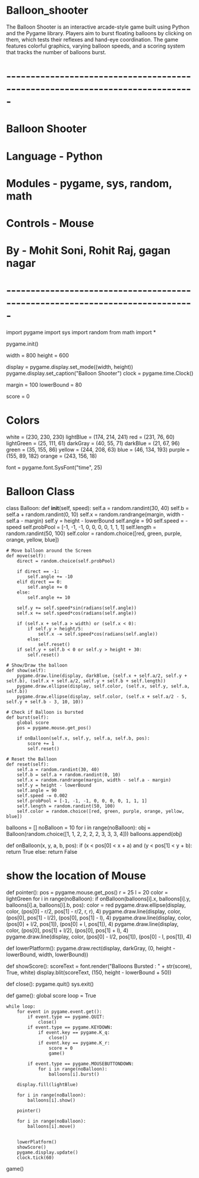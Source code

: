 # Balloon_shooter
The Balloon Shooter is an interactive arcade-style game built using Python and the Pygame library. Players aim to burst floating balloons by clicking on them, which tests their reflexes and hand-eye coordination. The game features colorful graphics, varying balloon speeds, and a scoring system that tracks the number of balloons burst.
# -----------------------------------------------------------------------------
#
# Balloon Shooter
# Language - Python
# Modules - pygame, sys, random, math 
#
# Controls - Mouse
#
# By - Mohit Soni, Rohit Raj, gagan nagar

#
# -----------------------------------------------------------------------------

import pygame
import sys
import random
from math import *

pygame.init()

width = 800
height = 600

display = pygame.display.set_mode((width, height))
pygame.display.set_caption("Balloon Shooter")
clock = pygame.time.Clock()

margin = 100
lowerBound = 80

score = 0

# Colors
white = (230, 230, 230)
lightBlue = (174, 214, 241)
red = (231, 76, 60)
lightGreen = (25, 111, 61)
darkGray = (40, 55, 71)
darkBlue = (21, 67, 96)
green = (35, 155, 86)
yellow = (244, 208, 63)
blue = (46, 134, 193)
purple = (155, 89, 182)
orange = (243, 156, 18)

font = pygame.font.SysFont("time", 25)

# Balloon Class
class Balloon:
    def __init__(self, speed):
        self.a = random.randint(30, 40)
        self.b = self.a + random.randint(0, 10)
        self.x = random.randrange(margin, width - self.a - margin)
        self.y = height - lowerBound
        self.angle = 90
        self.speed = -speed
        self.probPool = [-1, -1, -1, 0, 0, 0, 0, 1, 1, 1]
        self.length = random.randint(50, 100)
        self.color = random.choice([red, green, purple, orange, yellow, blue])

    # Move balloon around the Screen
    def move(self):
        direct = random.choice(self.probPool)

        if direct == -1:
            self.angle += -10
        elif direct == 0:
            self.angle += 0
        else:
            self.angle += 10

        self.y += self.speed*sin(radians(self.angle))
        self.x += self.speed*cos(radians(self.angle))

        if (self.x + self.a > width) or (self.x < 0):
            if self.y > height/5:
                self.x -= self.speed*cos(radians(self.angle)) 
            else:
                self.reset()
        if self.y + self.b < 0 or self.y > height + 30:
            self.reset()

    # Show/Draw the balloon  
    def show(self):
        pygame.draw.line(display, darkBlue, (self.x + self.a/2, self.y + self.b), (self.x + self.a/2, self.y + self.b + self.length))
        pygame.draw.ellipse(display, self.color, (self.x, self.y, self.a, self.b))
        pygame.draw.ellipse(display, self.color, (self.x + self.a/2 - 5, self.y + self.b - 3, 10, 10))

    # Check if Balloon is bursted
    def burst(self):
        global score
        pos = pygame.mouse.get_pos()

        if onBalloon(self.x, self.y, self.a, self.b, pos):
            score += 1
            self.reset()

    # Reset the Balloon
    def reset(self):
        self.a = random.randint(30, 40)
        self.b = self.a + random.randint(0, 10)
        self.x = random.randrange(margin, width - self.a - margin)
        self.y = height - lowerBound 
        self.angle = 90
        self.speed -= 0.002
        self.probPool = [-1, -1, -1, 0, 0, 0, 0, 1, 1, 1]
        self.length = random.randint(50, 100)
        self.color = random.choice([red, green, purple, orange, yellow, blue])

balloons = []
noBalloon = 10
for i in range(noBalloon):
    obj = Balloon(random.choice([1, 1, 2, 2, 2, 2, 3, 3, 3, 4]))
    balloons.append(obj)

def onBalloon(x, y, a, b, pos):
    if (x < pos[0] < x + a) and (y < pos[1] < y + b):
        return True
    else:
        return False

# show the location of Mouse
def pointer():
    pos = pygame.mouse.get_pos()
    r = 25
    l = 20
    color = lightGreen
    for i in range(noBalloon):
        if onBalloon(balloons[i].x, balloons[i].y, balloons[i].a, balloons[i].b, pos):
            color = red
    pygame.draw.ellipse(display, color, (pos[0] - r/2, pos[1] - r/2, r, r), 4)
    pygame.draw.line(display, color, (pos[0], pos[1] - l/2), (pos[0], pos[1] - l), 4)
    pygame.draw.line(display, color, (pos[0] + l/2, pos[1]), (pos[0] + l, pos[1]), 4)
    pygame.draw.line(display, color, (pos[0], pos[1] + l/2), (pos[0], pos[1] + l), 4)
    pygame.draw.line(display, color, (pos[0] - l/2, pos[1]), (pos[0] - l, pos[1]), 4)

def lowerPlatform():
    pygame.draw.rect(display, darkGray, (0, height - lowerBound, width, lowerBound))

def showScore():
    scoreText = font.render("Balloons Bursted : " + str(score), True, white)
    display.blit(scoreText, (150, height - lowerBound + 50))


def close():
    pygame.quit()
    sys.exit()

def game():
    global score
    loop = True

    while loop:
        for event in pygame.event.get():
            if event.type == pygame.QUIT:
                close()
            if event.type == pygame.KEYDOWN:
                if event.key == pygame.K_q:
                    close()
                if event.key == pygame.K_r:
                    score = 0
                    game()

            if event.type == pygame.MOUSEBUTTONDOWN:
                for i in range(noBalloon):
                    balloons[i].burst()

        display.fill(lightBlue)
        
        for i in range(noBalloon):
            balloons[i].show()

        pointer()
        
        for i in range(noBalloon):
            balloons[i].move()

        
        lowerPlatform()
        showScore()
        pygame.display.update()
        clock.tick(60)


game()
